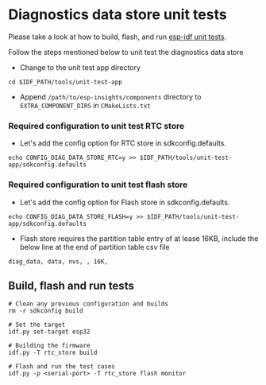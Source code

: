 # Diagnostics data store unit tests

Please take a look at how to build, flash, and run [esp-idf unit tests](https://github.com/espressif/esp-idf/tree/master/tools/unit-test-app#unit-test-app).

Follow the steps mentioned below to unit test the diagnostics data store

* Change to the unit test app directory
```
cd $IDF_PATH/tools/unit-test-app
```

* Append `/path/to/esp-insights/components` directory to `EXTRA_COMPONENT_DIRS` in `CMakeLists.txt`

### Required configuration to unit test RTC store
* Let's add the config option for RTC store in sdkconfig.defaults.
```
echo CONFIG_DIAG_DATA_STORE_RTC=y >> $IDF_PATH/tools/unit-test-app/sdkconfig.defaults
```

### Required configuration to unit test flash store
* Let's add the config option for Flash store in sdkconfig.defaults.
```
echo CONFIG_DIAG_DATA_STORE_FLASH=y >> $IDF_PATH/tools/unit-test-app/sdkconfig.defaults
```
* Flash store requires the partition table entry of at lease 16KB, include the below line at the end of partition table csv file
```
diag_data, data, nvs, , 16K,
```

## Build, flash and run tests
```
# Clean any previous configuration and builds
rm -r sdkconfig build

# Set the target
idf.py set-target esp32

# Building the firmware
idf.py -T rtc_store build

# Flash and run the test cases
idf.py -p <serial-port> -T rtc_store flash monitor
```
